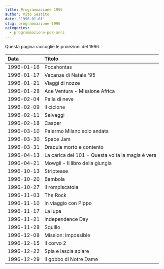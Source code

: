 ```yaml
---
title: Programmazione 1996
author: Vito Sestito
date: '1996-01-01'
slug: programmazione-1996
categories:
  - programmazione-per-anni
---
```



Questa pagina raccoglie le proiezioni del 1996.






|Data       |Titolo                                           |
|:----------|:------------------------------------------------|
|1996-01-16 |Pocahontas                                       |
|1996-01-17 |Vacanze di Natale '95                            |
|1996-01-21 |Viaggi di nozze                                  |
|1996-01-28 |Ace Ventura - Missione Africa                    |
|1996-02-04 |Palla di neve                                    |
|1996-02-09 |Il ciclone                                       |
|1996-02-11 |Selvaggi                                         |
|1996-02-18 |Casper                                           |
|1996-03-10 |Palermo Milano solo andata                       |
|1996-03-30 |Space Jam                                        |
|1996-03-31 |Dracula morto e contento                         |
|1996-04-13 |La carica dei 101 - Questa volta la magia è vera |
|1996-04-21 |Mowgli - Il libro della giungla                  |
|1996-10-13 |Striptease                                       |
|1996-10-20 |Bambola                                          |
|1996-10-27 |Il rompiscatole                                  |
|1996-11-03 |The Rock                                         |
|1996-11-10 |In viaggio con Pippo                             |
|1996-11-17 |La lupa                                          |
|1996-11-21 |Independence Day                                 |
|1996-11-28 |Squillo                                          |
|1996-12-08 |Mission: Impossible                              |
|1996-12-15 |Il corvo 2                                       |
|1996-12-22 |Spia e lascia spiare                             |
|1996-12-29 |Il gobbo di Notre Dame                           |


